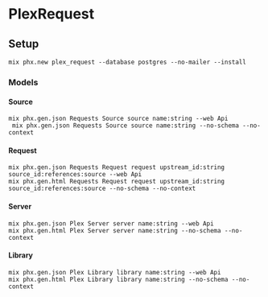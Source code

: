 # PlexRequest

## Setup

```shell
mix phx.new plex_request --database postgres --no-mailer --install
```

### Models

#### Source

```shell
mix phx.gen.json Requests Source source name:string --web Api
 mix phx.gen.json Requests Source source name:string --no-schema --no-context
```

#### Request

```shell
mix phx.gen.json Requests Request request upstream_id:string source_id:references:source --web Api
mix phx.gen.html Requests Request request upstream_id:string source_id:references:source --no-schema --no-context
```

#### Server

```shell
mix phx.gen.json Plex Server server name:string --web Api
mix phx.gen.html Plex Server server name:string --no-schema --no-context
```

#### Library

```shell
mix phx.gen.json Plex Library library name:string --web Api
mix phx.gen.html Plex Library library name:string --no-schema --no-context
```
